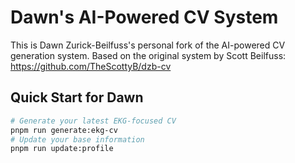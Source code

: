 # Dawn's AI-Powered CV System
This is Dawn Zurick-Beilfuss's personal fork of the AI-powered CV generation system.
Based on the original system by Scott Beilfuss: https://github.com/TheScottyB/dzb-cv
## Quick Start for Dawn
```bash
# Generate your latest EKG-focused CV
pnpm run generate:ekg-cv
# Update your base information
pnpm run update:profile
```

